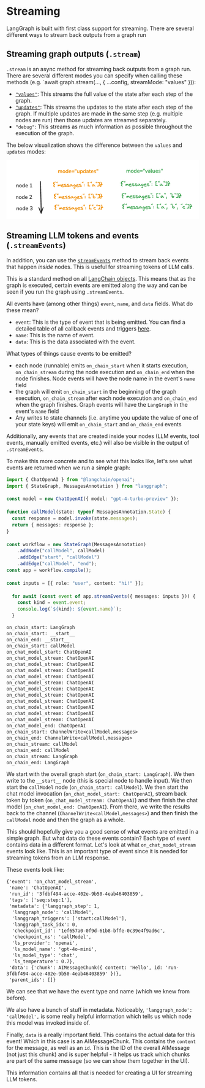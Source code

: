 # Streaming

LangGraph is built with first class support for streaming. There are several different ways to stream back outputs from a graph run

## Streaming graph outputs (`.stream`)

`.stream` is an async method for streaming back outputs from a graph run.
There are several different modes you can specify when calling these methods (e.g. `await graph.stream(..., { ...config, streamMode: "values" })):

- [`"values"`](/langgraphjs/how-tos/stream-values): This streams the full value of the state after each step of the graph.
- [`"updates"`](/langgraphjs/how-tos/stream-updates): This streams the updates to the state after each step of the graph. If multiple updates are made in the same step (e.g. multiple nodes are run) then those updates are streamed separately.
- `"debug"`: This streams as much information as possible throughout the execution of the graph.

The below visualization shows the difference between the `values` and `updates` modes:

![values vs updates](./img/streaming/values_vs_updates.png)


## Streaming LLM tokens and events (`.streamEvents`)

In addition, you can use the [`streamEvents`](/langgraphjs/how-tos/streaming-events-from-within-tools) method to stream back events that happen _inside_ nodes. This is useful for streaming tokens of LLM calls.

This is a standard method on all [LangChain objects](https://js.langchain.com/docs/concepts/#runnable-interface). This means that as the graph is executed, certain events are emitted along the way and can be seen if you run the graph using `.streamEvents`. 

All events have (among other things) `event`, `name`, and `data` fields. What do these mean?

- `event`: This is the type of event that is being emitted. You can find a detailed table of all callback events and triggers [here](https://js.langchain.com/docs/concepts/#callback-events).
- `name`: This is the name of event.
- `data`: This is the data associated with the event.

What types of things cause events to be emitted?

* each node (runnable) emits `on_chain_start` when it starts execution, `on_chain_stream` during the node execution and `on_chain_end` when the node finishes. Node events will have the node name in the event's `name` field
* the graph will emit `on_chain_start` in the beginning of the graph execution, `on_chain_stream` after each node execution and `on_chain_end` when the graph finishes. Graph events will have the `LangGraph` in the event's `name` field
* Any writes to state channels (i.e. anytime you update the value of one of your state keys) will emit `on_chain_start` and `on_chain_end` events

Additionally, any events that are created inside your nodes (LLM events, tool events, manually emitted events, etc.) will also be visible in the output of `.streamEvents`.

To make this more concrete and to see what this looks like, let's see what events are returned when we run a simple graph:

```typescript
import { ChatOpenAI } from "@langchain/openai";
import { StateGraph, MessagesAnnotation } from "langgraph";

const model = new ChatOpenAI({ model: "gpt-4-turbo-preview" });

function callModel(state: typeof MessagesAnnotation.State) {
  const response = model.invoke(state.messages);
  return { messages: response };
}

const workflow = new StateGraph(MessagesAnnotation)
    .addNode("callModel", callModel)
    .addEdge("start", "callModel")
    .addEdge("callModel", "end");
const app = workflow.compile();

const inputs = [{ role: "user", content: "hi!" }];

  for await (const event of app.streamEvents({ messages: inputs })) {
    const kind = event.event;
    console.log(`${kind}: ${event.name}`);
  }
```
```shell
on_chain_start: LangGraph
on_chain_start: __start__
on_chain_end: __start__
on_chain_start: callModel
on_chat_model_start: ChatOpenAI
on_chat_model_stream: ChatOpenAI
on_chat_model_stream: ChatOpenAI
on_chat_model_stream: ChatOpenAI
on_chat_model_stream: ChatOpenAI
on_chat_model_stream: ChatOpenAI
on_chat_model_stream: ChatOpenAI
on_chat_model_stream: ChatOpenAI
on_chat_model_stream: ChatOpenAI
on_chat_model_stream: ChatOpenAI
on_chat_model_stream: ChatOpenAI
on_chat_model_stream: ChatOpenAI
on_chat_model_end: ChatOpenAI
on_chain_start: ChannelWrite<callModel,messages>
on_chain_end: ChannelWrite<callModel,messages>
on_chain_stream: callModel
on_chain_end: callModel
on_chain_stream: LangGraph
on_chain_end: LangGraph
```

We start with the overall graph start (`on_chain_start: LangGraph`). We then write to the `__start__` node (this is special node to handle input).
We then start the `callModel` node (`on_chain_start: callModel`). We then start the chat model invocation (`on_chat_model_start: ChatOpenAI`),
stream back token by token (`on_chat_model_stream: ChatOpenAI`) and then finish the chat model (`on_chat_model_end: ChatOpenAI`). From there, 
we write the results back to the channel (`ChannelWrite<callModel,messages>`) and then finish the `callModel` node and then the graph as a whole.

This should hopefully give you a good sense of what events are emitted in a simple graph. But what data do these events contain?
Each type of event contains data in a different format. Let's look at what `on_chat_model_stream` events look like. This is an important type of event
since it is needed for streaming tokens from an LLM response.

These events look like:

```shell
{'event': 'on_chat_model_stream',
 'name': 'ChatOpenAI',
 'run_id': '3fdbf494-acce-402e-9b50-4eab46403859',
 'tags': ['seq:step:1'],
 'metadata': {'langgraph_step': 1,
  'langgraph_node': 'callModel',
  'langgraph_triggers': ['start:callModel'],
  'langgraph_task_idx': 0,
  'checkpoint_id': '1ef657a0-0f9d-61b8-bffe-0c39e4f9ad6c',
  'checkpoint_ns': 'callModel',
  'ls_provider': 'openai',
  'ls_model_name': 'gpt-4o-mini',
  'ls_model_type': 'chat',
  'ls_temperature': 0.7},
 'data': {'chunk': AIMessageChunk({ content: 'Hello', id: 'run-3fdbf494-acce-402e-9b50-4eab46403859' })},
 'parent_ids': []}
```
We can see that we have the event type and name (which we knew from before).

We also have a bunch of stuff in metadata. Noticeably, `'langgraph_node': 'callModel',` is some really helpful information
which tells us which node this model was invoked inside of.

Finally, `data` is a really important field. This contains the actual data for this event! Which in this case
is an AIMessageChunk. This contains the `content` for the message, as well as an `id`.
This is the ID of the overall AIMessage (not just this chunk) and is super helpful - it helps
us track which chunks are part of the same message (so we can show them together in the UI).

This information contains all that is needed for creating a UI for streaming LLM tokens.
